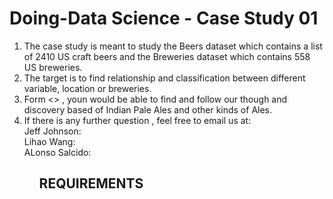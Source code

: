 # Doing-Data Science - Case Study 01
 <ol>
<li>The case study is meant to study the Beers dataset which contains a list of 2410 US craft beers and the Breweries dataset which contains 558 US breweries. 
<li>The target is to find relationship and classification between different variable, location or breweries.
<li>Form  <> , youn would be able to find and follow our though and discovery based of Indian Pale Ales and other kinds of Ales.
<li>If there is any further question , feel free to email us at:  
<Br/>Jeff Johnson:  
<Br/>Lihao Wang:  
<Br/>ALonso Salcido:  
<ol>

 
 REQUIREMENTS
------------
